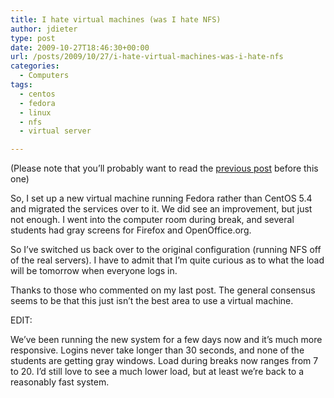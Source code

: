 ```yaml
---
title: I hate virtual machines (was I hate NFS)
author: jdieter
type: post
date: 2009-10-27T18:46:30+00:00
url: /posts/2009/10/27/i-hate-virtual-machines-was-i-hate-nfs
categories:
  - Computers
tags:
  - centos
  - fedora
  - linux
  - nfs
  - virtual server

---
```

(Please note that you&#8217;ll probably want to read the [previous post][1] before this one)

So, I set up a new virtual machine running Fedora rather than CentOS 5.4 and migrated the services over to it. We did see an improvement, but just not enough. I went into the computer room during break, and several students had gray screens for Firefox and OpenOffice.org.

So I&#8217;ve switched us back over to the original configuration (running NFS off of the real servers). I have to admit that I&#8217;m quite curious as to what the load will be tomorrow when everyone logs in.

Thanks to those who commented on my last post. The general consensus seems to be that this just isn&#8217;t the best area to use a virtual machine.

EDIT:
  
We&#8217;ve been running the new system for a few days now and it&#8217;s much more responsive. Logins never take longer than 30 seconds, and none of the students are getting gray windows. Load during breaks now ranges from 7 to 20. I&#8217;d still love to see a much lower load, but at least we&#8217;re back to a reasonably fast system.

 [1]: /posts/2009/10/25/i-hate-nfs
